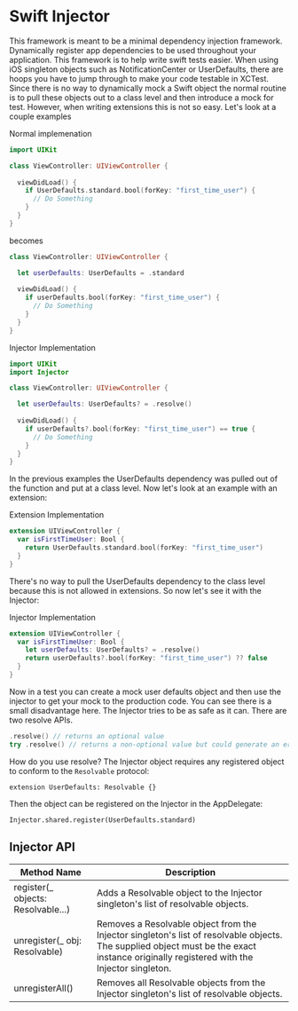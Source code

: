 # Swift Injector

This framework is meant to be a minimal dependency injection framework.  Dynamically register app dependencies to be used throughout your application.  This framework is to help write swift tests easier.  When using iOS singleton objects such as NotificationCenter or UserDefaults, there are hoops you have to jump through to make your code testable in XCTest.  Since there is no way to dynamically mock a Swift object the normal routine is to pull these objects out to a class level and then introduce a mock for test.  However, when writing extensions this is not so easy.  Let's look at a couple examples

Normal implemenation
```swift
import UIKit

class ViewController: UIViewController {
  
  viewDidLoad() {
    if UserDefaults.standard.bool(forKey: "first_time_user") {
      // Do Something
    }
  }
}
```
becomes
```swift
class ViewController: UIViewController {

  let userDefaults: UserDefaults = .standard
  
  viewDidLoad() {
    if userDefaults.bool(forKey: "first_time_user") {
      // Do Something
    }
  }
}

```

Injector Implementation
```swift
import UIKit
import Injector

class ViewController: UIViewController {

  let userDefaults: UserDefaults? = .resolve()
  
  viewDidLoad() {
    if userDefaults?.bool(forKey: "first_time_user") == true {
      // Do Something
    }
  }
}
```

In the previous examples the UserDefaults dependency was pulled out of the function and put at a class level.  Now let's look at an example with an extension:

Extension Implementation
```swift
extension UIViewController {
  var isFirstTimeUser: Bool {
    return UserDefaults.standard.bool(forKey: "first_time_user")
  }
}
```

There's no way to pull the UserDefaults dependency to the class level because this is not allowed in extensions.  So now let's see it with the Injector:

Injector Implementation
```swift
extension UIViewController {
  var isFirstTimeUser: Bool {
    let userDefaults: UserDefaults? = .resolve()
    return userDefaults?.bool(forKey: "first_time_user") ?? false
  }
}
```

Now in a test you can create a mock user defaults object and then use the injector to get your mock to the production code.  You can see there is a small disadvantage here.  The Injector tries to be as safe as it can.  There are two resolve APIs.

```swift
.resolve() // returns an optional value
try .resolve() // returns a non-optional value but could generate an error
```

How do you use resolve?
The Injector object requires any registered object to conform to the `Resolvable` protocol:

```
extension UserDefaults: Resolvable {}
```

Then the object can be registered on the Injector in the AppDelegate:
```
Injector.shared.register(UserDefaults.standard)
```

## Injector API
|Method Name|Description|
|---------|---------|
|register(_ objects: Resolvable...)|Adds a Resolvable object to the Injector singleton's list of resolvable objects.|
|unregister(_ obj: Resolvable)|Removes a Resolvable object from the Injector singleton's list of resolvable objects. The supplied object must be the exact instance originally registered with the Injector singleton.|
|unregisterAll()|Removes all Resolvable objects from the Injector singleton's list of resolvable objects.|
